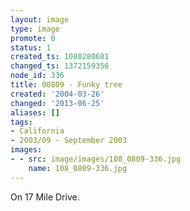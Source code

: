 ```yaml
---
layout: image
type: image
promote: 0
status: 1
created_ts: 1080280681
changed_ts: 1372159356
node_id: 336
title: 00809 - Funky tree
created: '2004-03-26'
changed: '2013-06-25'
aliases: []
tags:
- California
- 2003/09 - September 2003
images:
- - src: image/images/108_0809-336.jpg
    name: 108_0809-336.jpg
---
```

On 17 Mile Drive.
